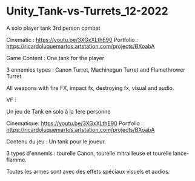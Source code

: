 # Unity_Tank-vs-Turrets_12-2022
A solo player tank 3rd person combat

Cinematic : https://youtu.be/3XGxXLthE90
Portfolio : https://ricardoluquemartos.artstation.com/projects/BXoabA

Game Content :
One tank for the player

3 ennemies types : Canon Turret, Machinegun Turret and Flamethrower Turret

All weapons with fire FX, impact fx, destroying fx, visual and audio.

VF :

Un jeu de Tank en solo à la 1ere personne

Cinematique: https://youtu.be/3XGxXLthE90
Portfolio : https://ricardoluquemartos.artstation.com/projects/BXoabA

Contenu du jeu :
Un tank pour le joueur.

3 types d'ennemis : tourelle Canon, tourelle mitrailleuse et tourelle lance-flamme.

Toutes les armes sont avec des effets spéciaux visuels et audios.
